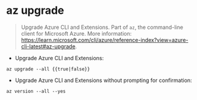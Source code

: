 # az upgrade

> Upgrade Azure CLI and Extensions.
> Part of `az`, the command-line client for Microsoft Azure.
> More information: <https://learn.microsoft.com/cli/azure/reference-index?view=azure-cli-latest#az-upgrade>.

- Upgrade Azure CLI and Extensions:

`az upgrade --all {{true|false}}`

- Upgrade Azure CLI and Extensions without prompting for confirmation:

`az version --all --yes`
